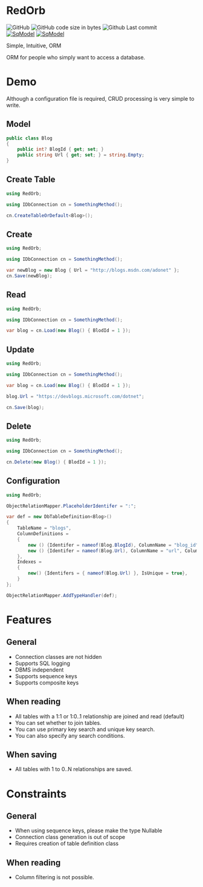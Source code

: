 # RedOrb
![GitHub](https://img.shields.io/github/license/mk3008/RedOrb)
![GitHub code size in bytes](https://img.shields.io/github/languages/code-size/mk3008/RedOrb)
![Github Last commit](https://img.shields.io/github/last-commit/mk3008/RedOrb)  
[![SqModel](https://img.shields.io/nuget/v/RedOrb.svg)](https://www.nuget.org/packages/RedOrb/) 
[![SqModel](https://img.shields.io/nuget/dt/RedOrb.svg)](https://www.nuget.org/packages/RedOrb/) 

Simple, Intuitive, ORM

ORM for people who simply want to access a database.

# Demo
Although a configuration file is required, CRUD processing is very simple to write.
## Model
```cs
public class Blog
{
    public int? BlogId { get; set; }
    public string Url { get; set; } = string.Empty;
}
```

## Create Table
```cs
using RedOrb;

using IDbConnection cn = SomethingMethod();

cn.CreateTableOrDefault<Blog>();
```

## Create
```cs
using RedOrb;

using IDbConnection cn = SomethingMethod();

var newBlog = new Blog { Url = "http://blogs.msdn.com/adonet" };
cn.Save(newBlog);
```
## Read
```cs
using RedOrb;

using IDbConnection cn = SomethingMethod();

var blog = cn.Load(new Blog() { BlodId = 1 });
```

## Update
```cs
using RedOrb;

using IDbConnection cn = SomethingMethod();

var blog = cn.Load(new Blog() { BlodId = 1 });

blog.Url = "https://devblogs.microsoft.com/dotnet";

cn.Save(blog);
```

## Delete
```cs
using RedOrb;

using IDbConnection cn = SomethingMethod();

cn.Delete(new Blog() { BlodId = 1 });
```

## Configuration
```cs
using RedOrb;

ObjectRelationMapper.PlaceholderIdentifer = ":";

var def = new DbTableDefinition<Blog>()
{
    TableName = "blogs",
    ColumnDefinitions =
    {
        new () {Identifer = nameof(Blog.BlogId), ColumnName = "blog_id", ColumnType= "serial8", RelationColumnType = "bigint", IsPrimaryKey= true, IsAutoNumber = true},
        new () {Identifer = nameof(Blog.Url), ColumnName = "url", ColumnType= "text"},
    },
    Indexes =
    {
        new() {Identifers = { nameof(Blog.Url) }, IsUnique = true},
    }
};

ObjectRelationMapper.AddTypeHandler(def);
```

# Features
## General
- Connection classes are not hidden
- Supports SQL logging
- DBMS independent
- Supports sequence keys
- Supports composite keys

## When reading
- All tables with a 1:1 or 1:0..1 relationship are joined and read (default)
- You can set whether to join tables.
- You can use primary key search and unique key search.
- You can also specify any search conditions.

## When saving
- All tables with 1 to 0..N relationships are saved.

# Constraints
## General
- When using sequence keys, please make the type Nullable
- Connection class generation is out of scope
- Requires creation of table definition class

## When reading
- Column filtering is not possible.
